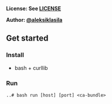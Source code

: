 **License: See [LICENSE](https://github.com/ouspg/trytls/blob/master/LICENSE)**

**Author: [@aleksiklasila](https://github.com/aleksiklasila)**

## Get started

### Install

* bash + curllib

### Run

```
..# bash run [host] [port] <ca-bundle>
```
